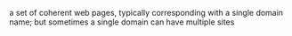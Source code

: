 


a set of coherent web pages, typically corresponding with a single domain name; but sometimes a single domain can have multiple sites
